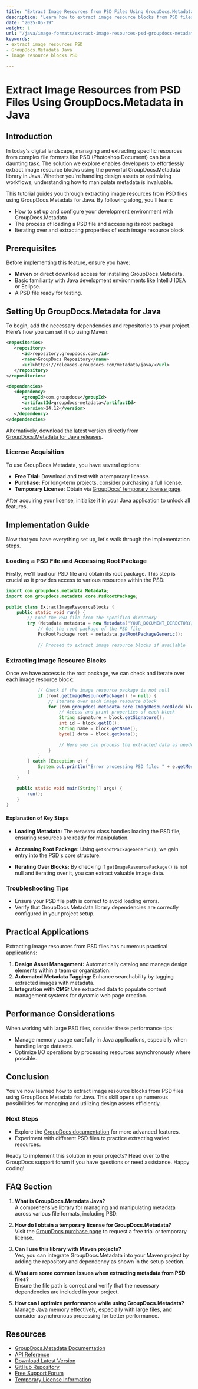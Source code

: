 ```yaml
---
title: "Extract Image Resources from PSD Files Using GroupDocs.Metadata in Java&#58; A Comprehensive Guide"
description: "Learn how to extract image resource blocks from PSD files using the powerful GroupDocs.Metadata library for Java. This guide covers setup, code examples, and practical applications."
date: "2025-05-19"
weight: 1
url: "/java/image-formats/extract-image-resources-psd-groupdocs-metadata-java/"
keywords:
- extract image resources PSD
- GroupDocs.Metadata Java
- image resource blocks PSD

---
```



# Extract Image Resources from PSD Files Using GroupDocs.Metadata in Java

## Introduction

In today's digital landscape, managing and extracting specific resources from complex file formats like PSD (Photoshop Document) can be a daunting task. The solution we explore enables developers to effortlessly extract image resource blocks using the powerful GroupDocs.Metadata library in Java. Whether you're handling design assets or optimizing workflows, understanding how to manipulate metadata is invaluable.

This tutorial guides you through extracting image resources from PSD files using GroupDocs.Metadata for Java. By following along, you'll learn:
- How to set up and configure your development environment with GroupDocs.Metadata
- The process of loading a PSD file and accessing its root package
- Iterating over and extracting properties of each image resource block

## Prerequisites

Before implementing this feature, ensure you have:
- **Maven** or direct download access for installing GroupDocs.Metadata.
- Basic familiarity with Java development environments like IntelliJ IDEA or Eclipse.
- A PSD file ready for testing.

## Setting Up GroupDocs.Metadata for Java

To begin, add the necessary dependencies and repositories to your project. Here’s how you can set it up using Maven:

```xml
<repositories>
   <repository>
      <id>repository.groupdocs.com</id>
      <name>GroupDocs Repository</name>
      <url>https://releases.groupdocs.com/metadata/java/</url>
   </repository>
</repositories>

<dependencies>
   <dependency>
      <groupId>com.groupdocs</groupId>
      <artifactId>groupdocs-metadata</artifactId>
      <version>24.12</version>
   </dependency>
</dependencies>
```

Alternatively, download the latest version directly from [GroupDocs.Metadata for Java releases](https://releases.groupdocs.com/metadata/java/).

### License Acquisition

To use GroupDocs.Metadata, you have several options:
- **Free Trial:** Download and test with a temporary license.
- **Purchase:** For long-term projects, consider purchasing a full license.
- **Temporary License:** Obtain via [GroupDocs' temporary license page](https://purchase.groupdocs.com/temporary-license/).

After acquiring your license, initialize it in your Java application to unlock all features.

## Implementation Guide

Now that you have everything set up, let's walk through the implementation steps.

### Loading a PSD File and Accessing Root Package

Firstly, we'll load our PSD file and obtain its root package. This step is crucial as it provides access to various resources within the PSD:

```java
import com.groupdocs.metadata.Metadata;
import com.groupdocs.metadata.core.PsdRootPackage;

public class ExtractImageResourceBlocks {
    public static void run() {
        // Load the PSD file from the specified directory
        try (Metadata metadata = new Metadata("YOUR_DOCUMENT_DIRECTORY/psd_file.psd")) {
            // Get the root package of the PSD file
            PsdRootPackage root = metadata.getRootPackageGeneric();
            
            // Proceed to extract image resource blocks if available
```

### Extracting Image Resource Blocks

Once we have access to the root package, we can check and iterate over each image resource block:

```java
            // Check if the image resource package is not null
            if (root.getImageResourcePackage() != null) {
                // Iterate over each image resource block
                for (com.groupdocs.metadata.core.ImageResourceBlock block : root.getImageResourcePackage().toList()) {
                    // Access and print properties of each block
                    String signature = block.getSignature();
                    int id = block.getID();
                    String name = block.getName();
                    byte[] data = block.getData();

                    // Here you can process the extracted data as needed
                }
            }
        } catch (Exception e) {
            System.out.println("Error processing PSD file: " + e.getMessage());
        }
    }

    public static void main(String[] args) {
        run();
    }
}
```

#### Explanation of Key Steps
- **Loading Metadata:** The `Metadata` class handles loading the PSD file, ensuring resources are ready for manipulation.
  
- **Accessing Root Package:** Using `getRootPackageGeneric()`, we gain entry into the PSD's core structure.

- **Iterating Over Blocks:** By checking if `getImageResourcePackage()` is not null and iterating over it, you can extract valuable image data.

### Troubleshooting Tips

- Ensure your PSD file path is correct to avoid loading errors.
- Verify that GroupDocs.Metadata library dependencies are correctly configured in your project setup.

## Practical Applications

Extracting image resources from PSD files has numerous practical applications:
1. **Design Asset Management:** Automatically catalog and manage design elements within a team or organization.
2. **Automated Metadata Tagging:** Enhance searchability by tagging extracted images with metadata.
3. **Integration with CMS:** Use extracted data to populate content management systems for dynamic web page creation.

## Performance Considerations

When working with large PSD files, consider these performance tips:
- Manage memory usage carefully in Java applications, especially when handling large datasets.
- Optimize I/O operations by processing resources asynchronously where possible.

## Conclusion

You've now learned how to extract image resource blocks from PSD files using GroupDocs.Metadata for Java. This skill opens up numerous possibilities for managing and utilizing design assets efficiently.

### Next Steps

- Explore the [GroupDocs documentation](https://docs.groupdocs.com/metadata/java/) for more advanced features.
- Experiment with different PSD files to practice extracting varied resources.

Ready to implement this solution in your projects? Head over to the GroupDocs support forum if you have questions or need assistance. Happy coding!

## FAQ Section

1. **What is GroupDocs.Metadata Java?**  
   A comprehensive library for managing and manipulating metadata across various file formats, including PSD.

2. **How do I obtain a temporary license for GroupDocs.Metadata?**  
   Visit the [GroupDocs purchase page](https://purchase.groupdocs.com/temporary-license/) to request a free trial or temporary license.

3. **Can I use this library with Maven projects?**  
   Yes, you can integrate GroupDocs.Metadata into your Maven project by adding the repository and dependency as shown in the setup section.

4. **What are some common issues when extracting metadata from PSD files?**  
   Ensure the file path is correct and verify that the necessary dependencies are included in your project.

5. **How can I optimize performance while using GroupDocs.Metadata?**  
   Manage Java memory effectively, especially with large files, and consider asynchronous processing for better performance.

## Resources

- [GroupDocs.Metadata Documentation](https://docs.groupdocs.com/metadata/java/)
- [API Reference](https://reference.groupdocs.com/metadata/java/)
- [Download Latest Version](https://releases.groupdocs.com/metadata/java/)
- [GitHub Repository](https://github.com/groupdocs-metadata/GroupDocs.Metadata-for-Java)
- [Free Support Forum](https://forum.groupdocs.com/c/metadata/)
- [Temporary License Information](https://purchase.groupdocs.com/temporary-license/) 

